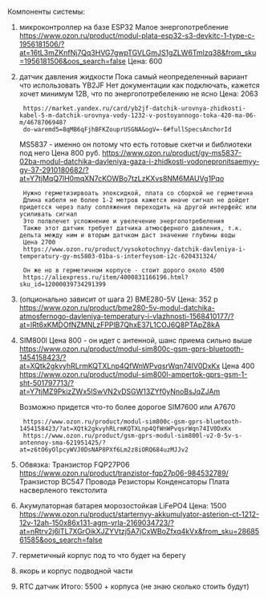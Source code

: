 Компоненты системы:
1) микроконтроллер на базе ESP32
    Малое энергопотребление
    https://www.ozon.ru/product/modul-plata-esp32-s3-devkitc-1-type-c-1956181506/?at=16tL3mZKnfNj7Qq3HVG7gwpTGVLGmJS1gZLW6Tmlzq38&from_sku=1956181506&oos_search=false
    Цена: 600 

2) датчик давления жидкости
    Пока самый неопределенный вариант что использовать
    YB2JF
        Нет документации как подключать, кажется хочет минимум 12В, что по энергопотребелению не ясно
        Цена: 2063
        
        https://market.yandex.ru/card/yb2jf-datchik-urovnya-zhidkosti-kabel-5-m-datchik-urovnya-vody-1232-v-postoyannogo-toka-420-ma-06-m/4678706948?
        do-waremd5=8qMB6qFjhBFKZouprUSGNA&ogV=-6#fullSpecsAnchorId

    MS5837 - именно он потому что есть готовые скетчи и библиотеки под него
        Цена 800 руб.
        https://www.ozon.ru/product/gy-ms5837-02ba-modul-datchika-davleniya-gaza-i-zhidkosti-vodonepronitsaemyy-gy-37-2910180682/?at=Y7tjMqQ7lH0mqXN7cKOWBo7tzLzKXvs8NM6MAUVg1Pqo

        Нужно герметизирвоать эпоксидкой, плата со сборкой не герметична
        Длина кабеля не более 1-2 метров кажется иначе сигнал не дойдет придетсся через палу сопляжения переходить на другой интерфейс или усиливать сигнал
        Это полвлечет усложнение и увелечение энергопотребеления
        Также этот датчик требует датчика атмосферного давления, т.к. дельта между ним и вторым датчком даст значение глубины воды
        Цена 2700
        https://www.ozon.ru/product/vysokotochnyy-datchik-davleniya-i-temperatury-gy-ms5803-01ba-s-interfeysom-i2c-620431324/

        Он же но в герметичном корпусе - стоит дорого около 4500
        https://aliexpress.ru/item/4000831166196.html?sku_id=12000039734291399

3) (опционально зависит от шага 2)
    BME280-5V
    Цена: 352 р
    https://www.ozon.ru/product/bme280-5v-modul-datchika-atmosfernogo-davleniya-temperatury-i-vlazhnosti-1568410177/?at=lRt6xKMDOfNZMNLzFPPlB7QhxE37L1COJ6Q8PTApZ8kA


4) SIM800l
    Цена 800 - он идет с антенной, шанс приема сильно выше
    https://www.ozon.ru/product/modul-sim800c-gsm-gprs-bluetooth-1454158423/?at=XQtk2gkvyhRLrmKQTXLnp4QfWnWPvqsrWqn74IV0DxKx
    Цена 400 
    https://www.ozon.ru/product/modul-sim800l-ampertok-gprs-gsm-1-sht-501797713/?at=Y7tjMZ9PkizZWx5lSwVN2vDSGW13ZYf0yNnoBsJqZJAm

    Возможно придется что-то более дорогое SIM7600 или A7670

        https://www.ozon.ru/product/modul-sim800c-gsm-gprs-bluetooth-1454158423/?at=XQtk2gkvyhRLrmKQTXLnp4QfWnWPvqsrWqn74IV0DxKx
        https://www.ozon.ru/product/gsm-gprs-modul-sim800l-v2-0-5v-s-antennoy-sma-621951425/?at=z6tO6yOlpcyWVJ0DsNAP8PXf6Lm2z8iORQ684uzMJJv2


5) Обвязка:
    Транзистор FQP27P06
        https://www.ozon.ru/product/tranzistor-fqp27p06-984532789/
    Транзистор BC547
    Провода
    Резисторы
    Конденсаторы
    Плата насверленого текстолита

6) Акумулаторная батарея морозостойкая  LiFePO4
Цена: 1500
https://www.ozon.ru/product/starternyy-akkumulyator-asterion-ct-1212-12v-12ah-150x86x131-agm-vrla-2169034723/?at=nRtrv2j6lTL7XGrOikXJZYVtzj5A7jCxWBoZfxq4kVx&from_sku=2868561585&oos_search=false


7) герметичный корпус под то что будет на берегу
8) якорь и корпус подводной части

9) RTC датчик
Итого:
    5500 + корпуса (не знаю сколько стоить будут)

